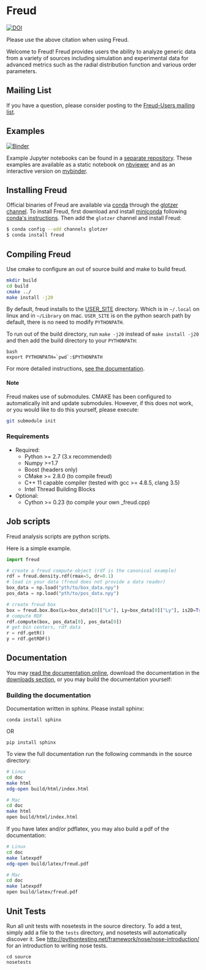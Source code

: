 # Freud

[![DOI](https://zenodo.org/badge/DOI/10.5281/zenodo.166564.svg)](https://doi.org/10.5281/zenodo.166564)

Please use the above citation when using Freud.

Welcome to Freud! Freud provides users the ability to analyze generic data from a variety of sources including
simulation and experimental data for advanced metrics such as the radial distribution function and various order parameters.

## Mailing List

If you have a question, please consider posting to the [Freud-Users mailing list](https://groups.google.com/forum/#!forum/freud-users).

## Examples

[![Binder](http://mybinder.org/badge.svg)](http://mybinder.org:/repo/harperic/freud-examples)

Example Jupyter notebooks can be found in a [separate repository](https://bitbucket.org/glotzer/freud-examples). These
examples are available as a static notebook on [nbviewer](http://nbviewer.jupyter.org/github/harperic/freud-examples/blob/master/index.ipynb)
and as an interactive version on [mybinder](http://mybinder.org:/repo/harperic/freud-examples).

## Installing Freud

Official binaries of Freud are available via [conda](http://conda.pydata.org/docs/) through
the [glotzer channel](https://anaconda.org/glotzer).
To install Freud, first download and install
[miniconda](http://conda.pydata.org/miniconda.html) following [conda's instructions](http://conda.pydata.org/docs/install/quick.html).
Then add the `glotzer` channel and install Freud:

```bash
$ conda config --add channels glotzer
$ conda install freud
```

## Compiling Freud

Use cmake to configure an out of source build and make to build freud.

```bash
mkdir build
cd build
cmake ../
make install -j20
```

By default, freud installs to the [USER_SITE](https://docs.python.org/2/install/index.html) directory. Which is in
`~/.local` on linux and in `~/Library` on mac. `USER_SITE` is on the python search path by default, there is no need to
modify `PYTHONPATH`.

To run out of the build directory, run `make -j20` instead of `make install -j20` and then add the build directory to your `PYTHONPATH`:

~~~
bash
export PYTHONPATH=`pwd`:$PYTHONPATH
~~~

For more detailed instructions, [see the documentation](http://glotzerlab.engin.umich.edu/freud/).

#### Note

Freud makes use of submodules. CMAKE has been configured to automatically init and update submodules. However, if
this does not work, or you would like to do this yourself, please execute:

```bash
git submodule init
```

### Requirements

* Required:
    * Python >= 2.7 (3.x recommended)
    * Numpy >=1.7
    * Boost (headers only)
    * CMake >= 2.8.0 (to compile freud)
    * C++ 11 capable compiler (tested with gcc >= 4.8.5, clang 3.5)
    * Intel Thread Building Blocks
* Optional:
    * Cython >= 0.23 (to compile your own _freud.cpp)

## Job scripts

Freud analysis scripts are python scripts.

Here is a simple example.

```python
import freud

# create a freud compute object (rdf is the canonical example)
rdf = freud.density.rdf(rmax=5, dr=0.1)
# load in your data (freud does not provide a data reader)
box_data = np.load("pth/to/box_data.npy")
pos_data = np.load("pth/to/pos_data.npy")

# create freud box
box = freud.box.Box(Lx=box_data[0]["Lx"], Ly=box_data[0]["Ly"], is2D=True)
# compute RDF
rdf.compute(box, pos_data[0], pos_data[0])
# get bin centers, rdf data
r = rdf.getR()
y = rdf.getRDF()
```

## Documentation

You may [read the documentation online](http://glotzerlab.engin.umich.edu/freud/), download the
documentation in the [downloads section](https://bitbucket.org/glotzer/freud/downloads), or you may build the
documentation yourself:

### Building the documentation

Documentation written in sphinx. Please install sphinx:

	conda install sphinx

OR

	pip install sphinx

To view the full documentation run the following commands in the source directory:

~~~bash
# Linux
cd doc
make html
xdg-open build/html/index.html

# Mac
cd doc
make html
open build/html/index.html
~~~

If you have latex and/or pdflatex, you may also build a pdf of the documentation:

~~~bash
# Linux
cd doc
make latexpdf
xdg-open build/latex/freud.pdf

# Mac
cd doc
make latexpdf
open build/latex/freud.pdf
~~~

## Unit Tests

Run all unit tests with nosetests in the source directory. To add a test, simply add a file to the `tests` directory,
and nosetests will automatically discover it. See http://pythontesting.net/framework/nose/nose-introduction/ for
an introduction to writing nose tests.

~~~
cd source
nosetests
~~~
